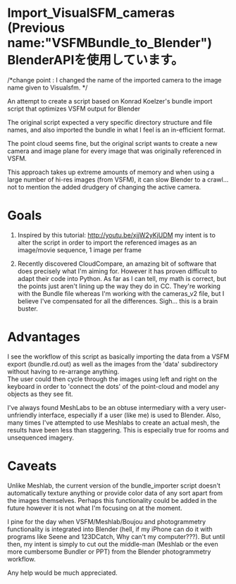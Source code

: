 Import_VisualSFM_cameras (Previous name:"VSFMBundle_to_Blender")
BlenderAPIを使用しています。
=====================

/*change point : I changed the name of the imported camera to the image name given to Visualsfm. */

An attempt to create a script based on Konrad Koelzer's bundle import script that optimizes VSFM output for Blender

The original script expected a very specific directory structure and file names, 
and also imported the bundle in what I feel is an in-efficient format.  

The point cloud seems fine, but the original script wants to create a new camera and image plane
for every image that was originally referenced in VSFM.  

This approach takes up extreme amounts of memory and when using a large number of hi-res images (from VSFM), 
it can slow Blender to a crawl... not to mention the added drudgery of changing the active camera.

Goals
=====

1. Inspired by this tutorial: http://youtu.be/xjjW2yKjUDM my intent is to alter the script
    in order to import the referenced images as an image/movie sequence, 1 image per frame

2. Recently discovered CloudCompare, an amazing bit of software that does precisely what I'm aiming for.  However it
    has proven difficult to adapt their code into Python.  As far as I can tell, my math is correct, but the points
    just aren't lining up the way they do in CC.  They're working with the Bundle file whereas I'm working with the
    cameras_v2 file, but I believe I've compensated for all the differences.  Sigh... this is a brain buster.  
    
Advantages
==========

I see the workflow of this script as basically importing the data from a VSFM export (bundle.rd.out)
  as well as the images from the 'data' subdirectory without having to re-arrange anything.  
  The user could then cycle through the images using left and right on the keyboard in order to 'connect the dots'
  of the point-cloud and model any objects as they see fit.  
  
I've always found MeshLabs to be an obtuse intermediary with a very user-unfriendly interface, especially if
  a user (like me) is used to Blender.  Also, many times I've attempted to use Meshlabs to create an actual mesh, 
  the results have been less than staggering.  This is especially true for rooms and unsequenced imagery.
  
Caveats
=======

Unlike Meshlab, the current version of the bundle_importer script doesn't automatically texture anything or provide
  color data of any sort apart from the images themselves.  Perhaps this functionality could be added in the future
  however it is not what I'm focusing on at the moment.
  
I pine for the day when VSFM/Meshlab/Boujou and photogrammetry functionality is integrated into Blender (hell, if 
  my iPhone can do it with programs like Seene and 123DCatch, Why can't my computer???).
  But until then, my intent is simply to cut out the middle-man (Meshlab or the even more cumbersome Bundler or PPT)
  from the Blender photogrammetry workflow.
  
  
Any help would be much appreciated.
